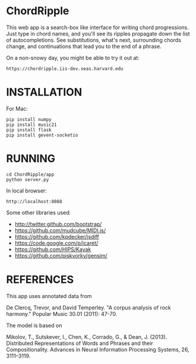 ChordRipple
===========
This web app is a search-box like interface for writing chord progressions.  Just type in chord names, and you'll see its ripples propagate down the list of autocompletions.  See substitutions, what's next, surrounding chords change, and continuations that lead you to the end of a phrase.

On a non-snowy day, you might be able to try it out at:
	
	https://chordripple.iis-dev.seas.harvard.edu


INSTALLATION
============

For Mac:

	pip install numpy
	pip install music21
	pip install flask
	pip install gevent-socketio

RUNNING
=======

	cd ChordRipple/app
	python server.py
	
In local browser:

	http://localhost:8088


Some other libraries used:
* http://twitter.github.com/bootstrap/
* https://github.com/mudcube/MIDI.js/
* https://github.com/kpdecker/jsdiff
* https://code.google.com/p/jcaret/
* https://github.com/HIPS/Kayak
* https://github.com/piskvorky/gensim/

REFERENCES
==========
This app uses annotated data from 

De Clercq, Trevor, and David Temperley. "A corpus analysis of rock harmony." Popular Music 30.01 (2011): 47-70.


The model is based on

Mikolov, T., Sutskever, I., Chen, K., Corrado, G., & Dean, J. (2013).  Distributed Representations of Words and Phrases and their Compositionality. Advances in Neural Information Processing Systems, 26, 3111–3119.



